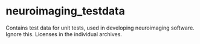 # neuroimaging_testdata
Contains test data for unit tests, used in developing neuroimaging software. Ignore this. Licenses in the individual archives.
